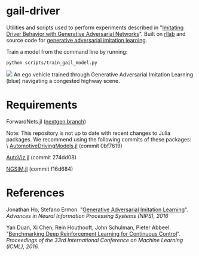 # gail-driver

Utilities and scripts used to perform experiments described in "[Imitating Driver Behavior with Generative Adversarial Networks](https://arxiv.org/abs/1701.06699)". Built on [rllab](https://github.com/openai/rllab) and source code for [generative adversarial imitation learning](https://github.com/openai/imitation.git).

Train a model from the command line by running:

```
python scripts/train_gail_model.py
```

![](https://github.com/sisl/gail-driver/blob/master/gifs/congested.gif?raw=true)
An ego vehicle trained through Generative Adversarial Imitation Learning (blue) navigating a congested highway scene.

# Requirements
ForwardNets.jl ([nextgen branch](https://github.com/tawheeler/ForwardNets.jl/tree/nextgen))

Note: This repository is not up to date with recent changes to Julia packages. We recommend using the following commits of these packages: \\
[AutomotiveDrivingModels.jl](https://github.com/tawheeler/AutomotiveDrivingModels.jl) (commit 0bf7619)

[AutoViz.jl](https://github.com/sisl/autoviz.jl) (commit 274dd08)

[NGSIM.jl](https://github.com/sisl/NGSIM.jl) (commit f16d684)

# References
Jonathan Ho, Stefano Ermon. "[Generative Adversarial Imitation Learning](https://cs.stanford.edu/~ermon/papers/imitation_nips2016_main.pdf)". _Advances in Neural Information Processing Systems (NIPS), 2016_

Yan Duan, Xi Chen, Rein Houthooft, John Schulman, Pieter Abbeel. "[Benchmarking Deep Reinforcement Learning for Continuous Control](http://arxiv.org/abs/1604.06778)". _Proceedings of the 33rd International Conference on Machine Learning (ICML), 2016._

